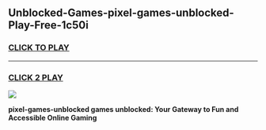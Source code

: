 
## Unblocked-Games-pixel-games-unblocked-Play-Free-1c50i
<h3>
<a href="https://premium76.site?title=pixel-games-unblocked&ref=19M">CLICK TO PLAY</a></h3>
<hr>

<h3>
<a href="https://premium76.site?title=pixel-games-unblocked&ref=19M">CLICK 2 PLAY</a>
  
</h3>

<a href="https://premium76.site?title=pixel-games-unblocked&ref=19M"><img src="https://clearcache.store/games.png"></a>


**pixel-games-unblocked games unblocked: Your Gateway to Fun and Accessible Online Gaming**
